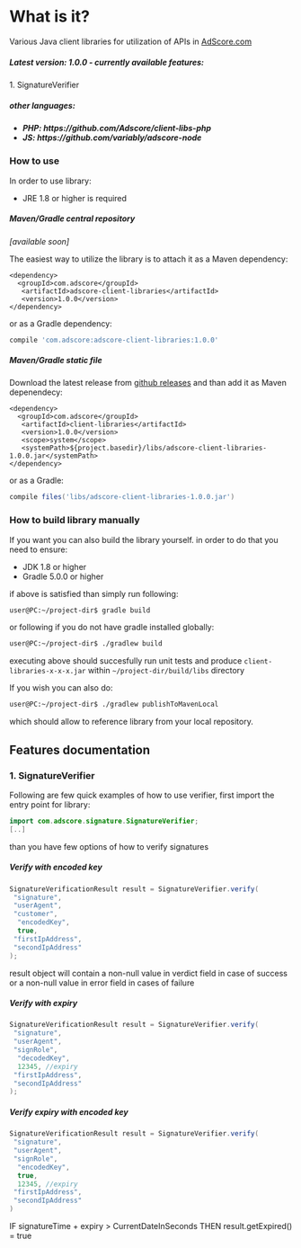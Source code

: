 <h1>What is it?</h1>

Various Java client libraries for utilization of APIs in <a href="https://adscore.com">AdScore.com</a>

<h5> Latest version: 1.0.0 - currently available features: </h5>
1. SignatureVerifier

<h5> other languages: <h5>
<ul>
 <li> PHP: https://github.com/Adscore/client-libs-php </li>
 <li> JS: https://github.com/variably/adscore-node </li>
</ul>

<h3>How to use</h3>

In order to use library:
- JRE 1.8 or higher is required

<h5>Maven/Gradle central repository</h5>
<i>[available soon]</i>

The easiest way to utilize the library is to attach it as a Maven dependency:

```maven
<dependency>
  <groupId>com.adscore</groupId>
   <artifactId>adscore-client-libraries</artifactId>
   <version>1.0.0</version>
</dependency>
```

or as a Gradle dependency:

```gradle
compile 'com.adscore:adscore-client-libraries:1.0.0'
```

<h5>Maven/Gradle static file</h5>

Download the latest release from <a href="https://github.com/Adscore/client-libs-java/releases"> github releases<a/> and than add it as Maven depenendecy:

```maven
<dependency>
  <groupId>com.adscore</groupId>
   <artifactId>client-libraries</artifactId>
   <version>1.0.0</version>
   <scope>system</scope>
   <systemPath>${project.basedir}/libs/adscore-client-libraries-1.0.0.jar</systemPath>
</dependency>
```
or as a Gradle:

```gradle
compile files('libs/adscore-client-libraries-1.0.0.jar')
```

<h3>How to build library manually</h3>

If you want you can also build the library yourself. in order to do that you need to ensure:
- JDK 1.8 or higher
- Gradle 5.0.0 or higher

if above is satisfied than simply run following:

```bash
user@PC:~/project-dir$ gradle build
```
or following if you do not have gradle installed globally:
```bash
user@PC:~/project-dir$ ./gradlew build
```

executing above should succesfully run unit tests and produce `client-libraries-x-x-x.jar` within `~/project-dir/build/libs` directory

If you wish you can also do:

```bash
user@PC:~/project-dir$ ./gradlew publishToMavenLocal
```

which should allow to reference library from your local repository.

<h2> Features documentation </h2>

<h3>1. SignatureVerifier</h3>

Following are few quick examples of how to use verifier, first import the entry point for library:

```java
import com.adscore.signature.SignatureVerifier;
[..]
```

than you have few options of how to verify signatures

<h5> Verify with encoded key</h5>

```java
SignatureVerificationResult result = SignatureVerifier.verify(
 "signature",
 "userAgent",
 "customer",
  "encodedKey",
  true,
 "firstIpAddress",
 "secondIpAddress"
);

```

result object will contain a non-null value in verdict field in case of success
or a non-null value in error field in cases of failure

<h5>Verify with expiry</h5>

```java
SignatureVerificationResult result = SignatureVerifier.verify(
 "signature",
 "userAgent",
 "signRole",
  "decodedKey",
  12345, //expiry
 "firstIpAddress",
 "secondIpAddress"
);
```


<h5>Verify expiry with encoded key</h5>

```java
SignatureVerificationResult result = SignatureVerifier.verify(
 "signature",
 "userAgent",
 "signRole",
  "encodedKey",
  true,
  12345, //expiry
 "firstIpAddress",
 "secondIpAddress"
)
```


IF signatureTime + expiry > CurrentDateInSeconds
THEN result.getExpired() = true